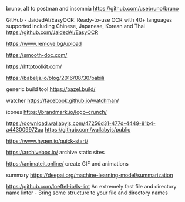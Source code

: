 

bruno, alt to postman and insomnia https://github.com/usebruno/bruno


GitHub - JaidedAI/EasyOCR: Ready-to-use OCR with 40+ languages supported including Chinese, Japanese, Korean and Thai
https://github.com/JaidedAI/EasyOCR

https://www.remove.bg/upload

https://smooth-doc.com/


https://httptoolkit.com/


https://babeljs.io/blog/2016/08/30/babili


generic build tool     https://bazel.build/

watcher  https://facebook.github.io/watchman/

icones  https://brandmark.io/logo-crunch/


https://download.wallabyjs.com/47256d31-477d-4449-81b4-a443009972aa
https://github.com/wallabyjs/public

https://www.hygen.io/quick-start/

https://archivebox.io/ archive static sites

https://animateit.online/ create GIF and animations

summary https://deepai.org/machine-learning-model/summarization

https://github.com/loeffel-io/ls-lint An extremely fast file and directory name linter - Bring some structure to your file and directory names 
